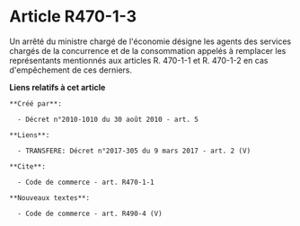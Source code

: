# Article R470-1-3

Un arrêté du ministre chargé de l'économie désigne les agents des services chargés de la concurrence et de la consommation
appelés à remplacer les représentants mentionnés aux articles R. 470-1-1 et R. 470-1-2 en cas d'empêchement de ces derniers.

**Liens relatifs à cet article**

	**Créé par**:

	  - Décret n°2010-1010 du 30 août 2010 - art. 5

	**Liens**:

	  - TRANSFERE: Décret n°2017-305 du 9 mars 2017 - art. 2 (V)

	**Cite**:

	  - Code de commerce - art. R470-1-1

	**Nouveaux textes**:

	  - Code de commerce - art. R490-4 (V)
